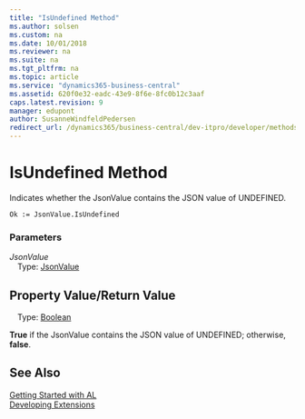 ```yaml
---
title: "IsUndefined Method"
ms.author: solsen
ms.custom: na
ms.date: 10/01/2018
ms.reviewer: na
ms.suite: na
ms.tgt_pltfrm: na
ms.topic: article
ms.service: "dynamics365-business-central"
ms.assetid: 620f0e32-eadc-43e9-8f6e-8fc0b12c3aaf
caps.latest.revision: 9
manager: edupont
author: SusanneWindfeldPedersen
redirect_url: /dynamics365/business-central/dev-itpro/developer/methods-auto/library
---
```


 

# IsUndefined Method

Indicates whether the JsonValue contains the JSON value of UNDEFINED.

```
Ok := JsonValue.IsUndefined
```

### Parameters
*JsonValue*  
&emsp;Type: [JsonValue](jsonvalue-class.md)

## Property Value/Return Value
&emsp;Type: [Boolean](../datatypes/devenv-boolean-data-type.md)

**True** if the JsonValue contains the JSON value of UNDEFINED; otherwise, **false**.

## See Also
[Getting Started with AL](../devenv-get-started.md)  
[Developing Extensions](../devenv-dev-overview.md)
